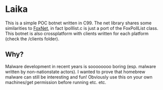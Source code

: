 # Laika

This is a simple POC botnet written in C99. The net library shares some similarities to [FoxNet](https://github.com/CPunch/FoxNet), in fact lpolllist.c is just a port of the FoxPollList class. This botnet is also crossplatform with clients written for each platform (check the /clients folder).

## Why?

Malware development in recent years is soooooooo boring (esp. malware written by non-nationstate actors). I wanted to prove that homebrew malware can still be interesting and fun! Obviously use this on your own machines/get permission before running etc. etc.